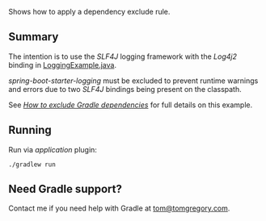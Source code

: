 Shows how to apply a dependency exclude rule.

## Summary

The intention  is to use the *SLF4J* logging framework with the *Log4j2* binding in [LoggingExample.java](src/main/java/com/tomgregory/LoggingExample.java).

*spring-boot-starter-logging* must be excluded to prevent runtime warnings and errors due to two *SLF4J* bindings being present on the classpath. 

See *[How to exclude Gradle dependencies](https://tomgregory.com/how-to-exclude-gradle-dependencies/)* for full details on this example.

## Running

Run via *application* plugin:

`./gradlew run`

## Need Gradle support?
Contact me if you need help with Gradle at [tom@tomgregory.com](mailto:tom@tomgregory.com).
